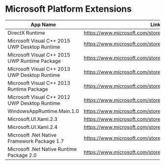 # Microsoft Platform Extensions
| App Name | Link |
| --- | --- |
| DirectX Runtime | https://www.microsoft.com/store/productId/9NPV76S164X5 |
| Microsoft Visual C++ 2015 UWP Desktop Runtime | https://www.microsoft.com/store/productId/9NBLGGH4RV3K |
| Microsoft Visual C++ 2015 UWP Runtime Package | https://www.microsoft.com/store/productId/9NBLGGH3FRZM |
| Microsoft Visual C++ 2013 UWP Desktop Runtime | https://www.microsoft.com/store/productId/9NBLGGH4RV3P |
| Microsoft Visual C++ 2013 Runtime Package | https://www.microsoft.com/store/productId/9NBLGGH3FL3T |
| Microsoft Visual C++ 2012 UWP Desktop Runtime | https://www.microsoft.com/store/productId/9NBLGGH4SVJT |
| WindowsAppRuntime.Main.1.0 | https://www.microsoft.com/store/productId/9PCMPL33XP5M |
| Microsoft.UI.Xaml.2.3 | https://www.microsoft.com/store/productId/9PKRS2FVRWBT |
| Microsoft.UI.Xaml.2.4 | https://www.microsoft.com/store/productId/9PB1PFTHHM15 |
| Microsoft .Net Native Framework Package 1.7 | https://www.microsoft.com/store/productId/9NZM7B1BB5TR |
| Microsoft .Net Native Runtime Package 2.0 | https://www.microsoft.com/store/productId/9NPG2S11G4S3 |